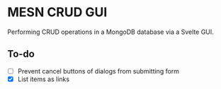 # MESN CRUD GUI

Performing CRUD operations in a MongoDB database via a Svelte GUI.

## To-do

* [ ] Prevent cancel buttons of dialogs from submitting form
* [x] List items as links
